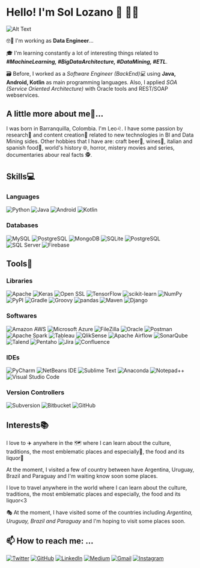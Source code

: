# Hello! I'm Sol Lozano 👋 :woman_technologist:

![Alt Text](https://miro.medium.com/max/1000/1*QFRce-OnlybDjvWhMX8Y-w.gif)

:nerd_face::briefcase: I'm working as **Data Engineer**...

:mortar_board: I'm learning constantly a lot of interesting things related to **_#MachineLearning, #BigDataArchitecture, #DataMining, #ETL_**. 

:card_file_box:	 Before, I worked as a _Software Engineer (BackEnd):computer:_ using **Java, Android, Kotlin** as main programming languages. Also, I applied _SOA (Service Oriented Architecture)_ with Oracle tools and REST/SOAP webservices. 

## A little more about me:lion:... 	
I was born in Barranquilla, Colombia. I'm Leo:leo:. I have some passion by research:mag_right: and content creation:bookmark_tabs: related to new technologies in BI and Data Mining sides. Other hobbies that I have are: craft beer:beer:, wines:wine_glass:, italian and spanish food:shallow_pan_of_food:, world's history :globe_with_meridians:, horror, mistery movies and series, documentaries abour real facts :detective:.  

## Skills:computer:
### Languages
![Python](https://img.shields.io/badge/Python-3776AB?style=for-the-badge&logo=python&logoColor=white)
![Java](https://img.shields.io/badge/Java-ED8B00?style=for-the-badge&logo=java&logoColor=white)
![Android](https://img.shields.io/badge/Android-3DDC84?style=for-the-badge&logo=android&logoColor=white)
![Kotlin](https://img.shields.io/badge/Kotlin-0095D5?&style=for-the-badge&logo=kotlin&logoColor=white)

### Databases
![MySQL](https://img.shields.io/badge/MySQL-00000F?style=for-the-badge&logo=mysql&logoColor=white)
![PostgreSQL](https://img.shields.io/badge/PostgreSQL-316192?style=for-the-badge&logo=postgresql&logoColor=white)
![MongoDB](https://img.shields.io/badge/MongoDB-47A248?style=for-the-badge&logo=mongodb&logoColor=white)
![SQLite](https://img.shields.io/badge/SQLite-003B57?style=for-the-badge&logo=sqlite&logoColor=white)
![PostgreSQL](https://img.shields.io/badge/PostgreSQL-316192?style=for-the-badge&logo=postgresql&logoColor=white)
![SQL Server](https://img.shields.io/badge/SQL_SERVER-9b9b9b?logo=microsoft-sql-server&style=for-the-badge&logoColor=white)
![Firebase](https://img.shields.io/badge/Firebase_Realtime-FFCA28?logo=firebase&style=for-the-badge&logoColor=white)


## Tools:wrench:
### Libraries
![Apache](https://img.shields.io/badge/Apache-D22128?style=for-the-badge&logo=apache&logoColor=white)
![Keras](https://img.shields.io/badge/Keras-D00000?style=for-the-badge&logo=keras&logoColor=white)
![Open SSL](https://img.shields.io/badge/Open_SSL-721412?style=for-the-badge&logo=openssl&logoColor=white)
![TensorFlow](https://img.shields.io/badge/TensorFlow-FF6F00?style=for-the-badge&logo=tensorflow&logoColor=white)
![scikit-learn](https://img.shields.io/badge/scikit-learn-F7931E?style=for-the-badge&logo=scikit-learn&logoColor=white)
![NumPy](https://img.shields.io/badge/NumPy-013243?style=for-the-badge&logo=numpy&logoColor=white)
![PyPI](https://img.shields.io/badge/PyPI-3775A9?style=for-the-badge&logo=pypi&logoColor=white)
![Gradle](https://img.shields.io/badge/Gradle-02303A?style=for-the-badge&logo=gradle&logoColor=white)
![Groovy](https://img.shields.io/badge/Groovy-4298B8?style=for-the-badge&logo=groovy&logoColor=white)
![pandas](https://img.shields.io/badge/pandas-150458?style=for-the-badge&logo=pandas&logoColor=white)
![Maven](https://img.shields.io/badge/Maven-D22128?style=for-the-badge&logo=maven&logoColor=white)
![Django](https://img.shields.io/badge/Django-092E20?style=for-the-badge&logo=django&logoColor=white)

### Softwares
![Amazon AWS](https://img.shields.io/badge/Amazon_AWS-232F3E?style=for-the-badge&logo=amazon-aws&logoColor=white)
![Microsoft Azure](https://img.shields.io/badge/Microsoft_Azure-0089D6?style=for-the-badge&logo=microsoft-azure&logoColor=white)
![FileZilla](https://img.shields.io/badge/FileZilla-BF0000?style=for-the-badge&logo=filezilla&logoColor=white)
![Oracle](https://img.shields.io/badge/Oracle_Suite_SOA/DB-F80000?style=for-the-badge&logo=oracle&logoColor=white)
![Postman](https://img.shields.io/badge/Postman-FF6C37?style=for-the-badge&logo=postman&logoColor=white)
![Apache Spark](https://img.shields.io/badge/Apache_Spark-E25A1C?style=for-the-badge&logo=apache-spark&logoColor=white)
![Tableau](https://img.shields.io/badge/Tableau-E97627?style=for-the-badge&logo=tableau&logoColor=white)
![QlikSense](https://img.shields.io/badge/QlikSense-42B029?style=for-the-badge&logo=qliksense&logoColor=white)
![Apache Airflow](https://img.shields.io/badge/Apache_Airflow-007A88?style=for-the-badge&logo=apache-airflow&logoColor=white)
![SonarQube](https://img.shields.io/badge/SonarQube-4E9BCD?style=for-the-badge&logo=sonarqube&logoColor=white)
![Talend](https://img.shields.io/badge/Talend-1675BC?style=for-the-badge&logo=talend&logoColor=white)
![Pentaho](https://img.shields.io/badge/Pentaho-232F3E?style=for-the-badge&logo=pentaho&logoColor=white)
![Jira](https://img.shields.io/badge/Jira-1675BC?style=for-the-badge&logo=jira&logoColor=white)
![Confluence](https://img.shields.io/badge/Confluence-172B4D?style=for-the-badge&logo=confluence&logoColor=white)

### IDEs
![PyCharm](https://img.shields.io/badge/PyCharm-000000?style=for-the-badge&logo=pycharm&logoColor=white)
![NetBeans IDE](https://img.shields.io/badge/NetBeans_IDE-1B6AC6?style=for-the-badge&logo=apache-netbeans-ide&logoColor=white)
![Sublime Text](https://img.shields.io/badge/Sublime_Text-FF9800?style=for-the-badge&logo=sublime-text&logoColor=white)
![Anaconda](https://img.shields.io/badge/Anaconda-42B029?style=for-the-badge&logo=anaconda&logoColor=white)
![Notepad++](https://img.shields.io/badge/Notepad++-90E59A?style=for-the-badge&logo=notepad-plus-plus&logoColor=white)
![Visual Studio Code](https://img.shields.io/badge/Visual_Studio_Code-007ACC?style=for-the-badge&logo=visual-studio-code&logoColor=white)

### Version Controllers
![Subversion](https://img.shields.io/badge/Subversion-809CC9?style=for-the-badge&logo=subversion&logoColor=white)
![Bitbucket](https://img.shields.io/badge/Bitbucket-0052CC?style=for-the-badge&logo=bitbucket&logoColor=white)
![GitHub](https://img.shields.io/badge/GIT-100000?style=for-the-badge&logo=github&logoColor=white)


## Interests:books:
I love to :airplane:	 anywhere in the :world_map:  where I can learn about the culture, traditions, the most emblematic places and especially:blue_heart:, the food and its liquor:beers:

At the moment, I visited a few of country between have Argentina, Uruguay, Brazil and Paraguay and I'm waiting know soon some places.

I love to travel anywhere in the world where I can learn about the culture, traditions, the most emblematic places and especially, the food and its liquor<3

:performing_arts: At the moment, I have visited some of the countries including _Argentina, Uruguay, Brazil and Paraguay_ and I'm hoping to visit some places soon.


## 📫 How to reach me: ...
[![Twitter](https://img.shields.io/badge/solozano0725-1DA1F2?style=for-the-badge&logo=twitter&logoColor=white)](https://twitter.com/solozano0725)
[![GitHub](https://img.shields.io/badge/solozano0725-100000?style=for-the-badge&logo=github&logoColor=white)](https://github.com/solozano0725)
[![LinkedIn](https://img.shields.io/badge/Sol_Lozano-0077B5?style=for-the-badge&logo=linkedin&logoColor=white)](https://www.linkedin.com/in/solozano0725)
[![Medium](https://img.shields.io/badge/Sol_M._Lozano-12100E?style=for-the-badge&logo=medium&logoColor=white)](https://solozano0725.medium.com/)
[![Gmail](https://img.shields.io/badge/solozano0725@gmail.com-D14836?style=for-the-badge&logo=gmail&logoColor=white
)](malito:solozano0725@gmail.com)
[![Instagram](https://img.shields.io/badge/Sol_M_Lozano-E4405F?style=for-the-badge&logo=instagram&logoColor=white
)](http://instagram.com/solozano0725)
